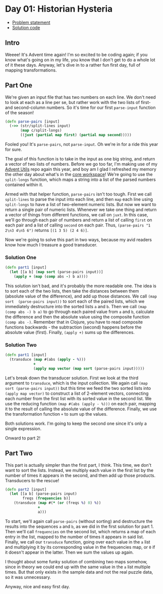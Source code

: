 # Day 01: Historian Hysteria

* [Problem statement](https://adventofcode.com/2024/day/1)
* [Solution code](https://github.com/abyala/advent-2024-clojure/blob/master/src/advent_2024_clojure/day01.clj)

## Intro

Weeee! It's Advent time again! I'm so excited to be coding again; if you know what's going on in my life, you know that
I don't get to do a whole lot of it these days. Anyway, let's dive in to a rather fun first day, full of mapping
transformations.

## Part One

We're given an input file that has two numbers on each line. We don't need to look at each as a line per se, but rather
work with the two lists of first- and second-column numbers. So it's time for our first `parse-input` function of the
season!

```clojure
(defn parse-pairs [input]
  (->> (str/split-lines input)
       (map c/split-longs)
       ((juxt (partial map first) (partial map second)))))
```

Fooled you! It's `parse-pairs`, not `parse-input`. Oh we're in for a ride this year for sure.

The goal of this function is to take in the input as one big string, and return a vector of two lists of numbers. 
Before we go too far, I'm making use of my [Advent Utils](https://github.com/abyala/advent-utils-clojure) repo 
again this year, and boy am I glad I refreshed my memory the other day about what's in the
[core workspace](https://github.com/abyala/advent-utils-clojure/blob/main/src/abyala/advent_utils_clojure/core.clj)!
We're going to use the `split-longs` function, which maps a string into a list of the parsed numbers contained within
it.

Armed with that helper function, `parse-pairs` isn't too tough. First we call `split-lines` to parse the input into
each line, and then `map` each line using `split-longs` to have a list of two-element numeric lists. But now we want to
return a single pair of numeric lists. Whenever we take one thing and return a vector of things from different
functions, we call on `juxt`. In this case, we'll go through each pair of numbers and return a list of calling `first`
on each pair and a list of calling `second` on each pair. Thus, `(parse-pairs "1 2\n3 4\n5 6")` returns
`[(1 3 5) (2 4 6)]`.

Now we're going to solve this part in two ways, because my avid readers know how much I treasure a good transducer.

### Solution One

```clojure
(defn part1 [input]
  (let [[a b] (map sort (parse-pairs input))]
    (apply + (map (comp abs -) b a))))
```

This solution isn't bad, and it's probably the more readable one. The idea is to sort each of the two lists, then take
the distances between them (absolute value of the difference), and add up those distances. We call `(map sort 
(parse-pairs input))` to sort each of the paired lists, which we immediately destructure into the sorted lists `a` and
`b`. Then we call `(map (comp abs -) b a)` to go through each paired value from `a` and `b`, calculate the difference
and then the absolute value using the composite function `(comp abs -)`. Remember that in Clojure, you have to read
composite functions backwards - the subtraction (second) happens before the absolute value (first). Finally, 
`(apply +)` sums up the differences.

### Solution Two

```clojure
(defn part1 [input]
  (transduce (map #(abs (apply - %)))
             +
             (apply map vector (map sort (parse-pairs input)))))
```

Let's break down the transducer solution. First we look at the third argument to `transduce`, which is the input
collection. We again call `(map sort (parse-pairs input))` but this time we feed the two sorted lists into
`(apply map vector)` to construct a list of 2-element vectors, connecting each number from the first list with its
sorted value in the second list. We  use the reducing function `(map #(abs (apply - %)))` on each pair, mapping it
to the result of calling the absolute value of the difference. Finally, we use the transformation function `+` to sum
up the values.

Both solutions work. I'm going to keep the second one since it's only a single expression.

Onward to part 2!

## Part Two

This part is actually simpler than the first part, I think. This time, we don't want to sort the lists. Instead, we
multiply each value in the first list by the number of times it appears in the second, and then add up those
products. Transducers to the rescue!

```clojure
(defn part2 [input]
  (let [[a b] (parse-pairs input)
        freqs (frequencies b)]
    (transduce (map #(* (or (freqs %) 0) %))
               +
               a)))
```

To start, we'll again call `parse-pairs` (without sorting) and destructure the results into the sequences `a` and `b`,
as we did in the first solution for part 1. Then we'll call `frequencies` on the second list, which returns a map of
each entry in the list, mapped to the number of times it appears in said list. Finally, we call our `transduce`
function, going over each value in the `a` list and multiplying it by its corresponding value in the frequencies map,
or `0` if it doesn't appear in the latter. Then we sum the values up again.

I thought about some funky solution of combining two maps somehow, since in theory we could end up with the same value
in the `a` list multiple times. But that only exists in the sample data and not the real puzzle data, so it was
unnecessary.

Anyway, nice and easy first day.
